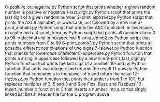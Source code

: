 0-positive_or_negative.py Python script that prints whether a given random number is positive or negative 1-last_digit.py Python script that prints the last digit of a given random number 2-print_alphabet.py Python script that prints the ASCII alphabet, in lowercase, not followed by a new line 3-print_alphabt.py Python script that prints the ASCII alphabet, in lowercase, except e and q 4-print_hexa.py Python script that prints all numbers from 0 to 98 in decimal and in hexadecimal 5-print_comb2.py Python script that prints numbers from 0 to 99 6-print_comb3.py Python script that prints all possible different combinations of two digits 7-islower.py Python function that checks for lowercase character 8-uppercase.py Python function that prints a string in uppercase followed by a new line 9-print_last_digit.py Python function that prints the last digit of a number 10-add.py Python function that adds two integers and returns the result 11-pow.py Python function that computes a to the power of b and return the value 12-fizzbuzz.py Python function that prints the numbers from 1 to 100, but replaces multiples of 3, 5 and 3 and 5 by Fizz, Buzz and Fizzbuzz 13-insert_number.c function in C that inserts a number into a sorted singly linked list lists.h header file for the C program above								
